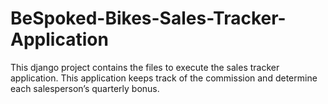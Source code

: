 # BeSpoked-Bikes-Sales-Tracker-Application
This django project contains the files to execute the sales tracker application. This application keeps track of the commission and determine each salesperson’s quarterly bonus.
